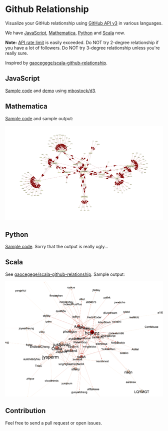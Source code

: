 # Github Relationship

Visualize your GitHub relationship using [GitHub API v3](https://developer.github.com/v3/) in various languages.

We have [JavaScript](#javascript), [Mathematica](#mathematica), [Python](#python) and [Scala](#scala) now.

**Note:** [API rate limit](https://developer.github.com/v3/#abuse-rate-limits) is easily exceeded. Do NOT try 2-degree relationship if you have a lot of followers. Do NOT try 3-degree relationship unless you're really sure.

Inspired by [gaocegege/scala-github-relationship](https://github.com/gaocegege/scala-github-relationship).

## JavaScript

[Sample code](../gh-pages/index.html) and [demo](https://arrowrowe.github.io/github-relationship?username=arrowrowe) using [mbostock/d3](https://github.com/mbostock/d3).

## Mathematica

[Sample code](github-relationship.nb) and sample output:

![Mathematica Output Image](d2-mathematica.png)

## Python

[Sample code](github-relationship.py). Sorry that the output is really ugly...

## Scala

See [gaocegege/scala-github-relationship](https://github.com/gaocegege/scala-github-relationship). Sample output:

![Scala Output Image](scala.png)

## Contribution

Feel free to send a pull request or open issues.
